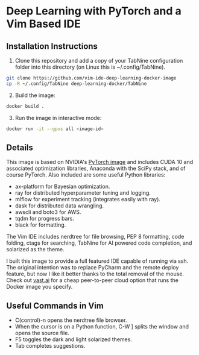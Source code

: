 # Deep Learning with PyTorch and a Vim Based IDE

## Installation Instructions
1.  Clone this repository and add a copy of your TabNine configuration folder into this directory (on Linux this is ~/.config/TabNine).
```bash
git clone https://github.com/vim-ide-deep-learning-docker-image
cp -R ~/.config/TabNine deep-learning-docker/TabNine
```
2. Build the image:
```bash
docker build .
```
3. Run the image in interactive mode:
```bash
docker run -it --gpus all <image-id>
```

## Details
This image is based on NVIDIA's [PyTorch image](https://ngc.nvidia.com/catalog/containers/nvidia:pytorch) and includes CUDA 10 and associated optimization libraries, Anaconda with the SciPy stack, and of course PyTorch. Also included are some useful Python libraries:
*  ax-platform for Bayesian optimization.
*  ray for distributed hyperparameter tuning and logging.
*  mlflow for experiment tracking (integrates easily with ray).
*  dask for distributed data wrangling.
*  awscli and boto3 for AWS.
*  tqdm for progress bars.
*  black for formatting.

The Vim IDE includes nerdtree for file browsing, PEP 8 formatting, code folding, ctags for searching, TabNine for AI powered code completion, and solarized as the theme.

I built this image to provide a full featured IDE capable of running via ssh. The original intention was to replace PyCharm and the remote deploy feature, but now I like it better thanks to the total removal of the mouse. Check out [vast.ai](vast.ai) for a cheap peer-to-peer cloud option that runs the Docker image you specify.

## Useful Commands in Vim
*  C(control)-n opens the nerdtree file browser.
*  When the cursor is on a Python function, C-W  ] splits the window and opens the source file.
*  F5 toggles the dark and light solarized themes.
*  Tab completes suggestions.
